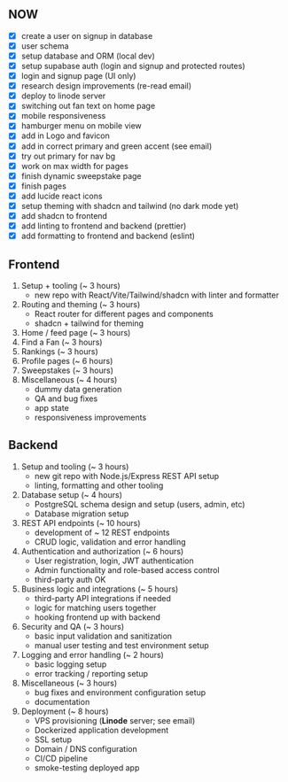 ## NOW

- [x] create a user on signup in database
- [x] user schema
- [x] setup database and ORM (local dev)
- [x] setup supabase auth (login and signup and protected routes)
- [x] login and signup page (UI only)
- [x] research design improvements (re-read email)
- [x] deploy to linode server
- [x] switching out fan text on home page
- [x] mobile responsiveness
- [x] hamburger menu on mobile view
- [x] add in Logo and favicon
- [x] add in correct primary and green accent (see email)
- [x] try out primary for nav bg
- [x] work on max width for pages
- [x] finish dynamic sweepstake page
- [x] finish pages
- [x] add lucide react icons
- [x] setup theming with shadcn and tailwind (no dark mode yet)
- [x] add shadcn to frontend
- [x] add linting to frontend and backend (prettier)
- [x] add formatting to frontend and backend (eslint)

## Frontend

1. Setup + tooling (~ 3 hours)
   - new repo with React/Vite/Tailwind/shadcn with linter and formatter
2. Routing and theming (~ 3 hours)
   - React router for different pages and components
   - shadcn + tailwind for theming
3. Home / feed page (~ 3 hours)
4. Find a Fan (~ 3 hours)
5. Rankings (~ 3 hours)
6. Profile pages (~ 6 hours)
7. Sweepstakes (~ 3 hours)
8. Miscellaneous (~ 4 hours)
   - dummy data generation
   - QA and bug fixes
   - app state
   - responsiveness improvements

## Backend

1. Setup and tooling (~ 3 hours)
   - new git repo with Node.js/Express REST API setup
   - linting, formatting and other tooling
2. Database setup (~ 4 hours)
   - PostgreSQL schema design and setup (users, admin, etc)
   - Database migration setup
3. REST API endpoints (~ 10 hours)
   - development of ~ 12 REST endpoints
   - CRUD logic, validation and error handling
4. Authentication and authorization (~ 6 hours)
   - User registration, login, JWT authentication
   - Admin functionality and role-based access control
   - third-party auth OK
5. Business logic and integrations (~ 5 hours)
   - third-party API integrations if needed
   - logic for matching users together
   - hooking frontend up with backend
6. Security and QA (~ 3 hours)
   - basic input validation and sanitization
   - manual user testing and test environment setup
7. Logging and error handling (~ 2 hours)
   - basic logging setup
   - error tracking / reporting setup
8. Miscellaneous (~ 3 hours)
   - bug fixes and environment configuration setup
   - documentation
9. Deployment (~ 8 hours)
   - VPS provisioning (**Linode** server; see email)
   - Dockerized application development
   - SSL setup
   - Domain / DNS configuration
   - CI/CD pipeline
   - smoke-testing deployed app
